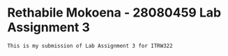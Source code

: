 # Rethabile Mokoena - 28080459 Lab Assignment 3
	This is my submission of Lab Assignment 3 for ITRW322